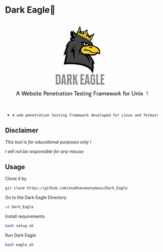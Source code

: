 # Dark Eagle🦅
<img src="logo.jpg"><br>
* `A web penetration testing framework developed for Linux and Termux!`

## Disclaimer
*This tool is for educational purposes only !*

*I will not be responsible for any misuse*

## Usage
Clone it by
```bash
git clone https://github.com/anubhavanonymous/Dark_Eagle
```
Go to the Dark Eagle Directory
```bash
cd Dark_Eagle
```
Install requirements 
```bash
bash setup.sh
```
Run Dark Eagle 
```bash
bash eagle.sh
```
